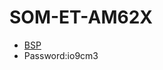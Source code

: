 # SOM-ET-AM62X
- [BSP](https://www.jianguoyun.com/p/DZ0rQMgQ7L_aCRjM-OoFIAA "BSP")
- Password:io9cm3
